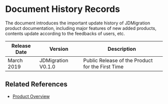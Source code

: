 # Document History Records

The document introduces the important update history of JDMigration product documentation, including major features of new added products, contents update according to the feedbacks of users, etc.

|Release Date|Version|Description|
|-|-|-|
|March 2019|JDMigration V0.1.0|Public Release of the Product for the First Time                                       |
## Related References

- [Product Overview](/documentation/Hybrid-Cloud/JDMigration/Introduction/Product-Overview.md)

